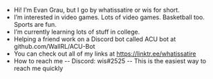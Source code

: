 - Hi! I’m Evan Grau, but I go by whatissatire or wis for short. 
- I’m interested in video games. Lots of video games. Basketball too. Sports are fun.
- I’m currently learning lots of stuff in college.
- Helping a friend work on a Discord bot called ACU bot at github.com/WallRL/ACU-Bot
- You can check out all of my links at https://linktr.ee/whatissatire
- How to reach me
-- Discord: wis#2525
-- This is the easiest way to reach me quickly

<!---
whatissatire/whatissatire is a ✨ special ✨ repository because its `README.md` (this file) appears on your GitHub profile.
You can click the Preview link to take a look at your changes.
--->
